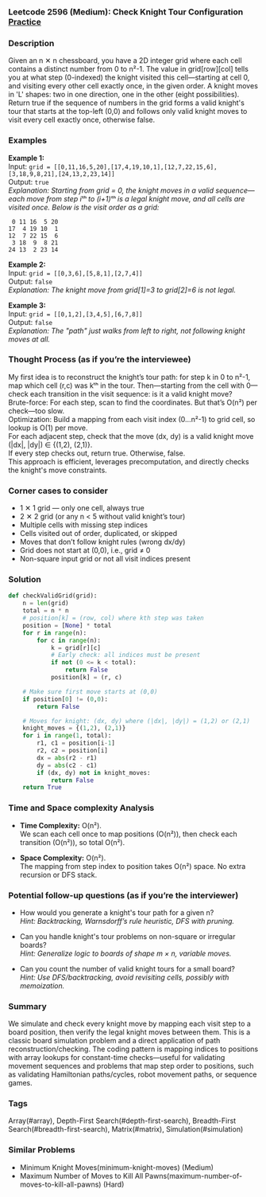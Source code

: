### Leetcode 2596 (Medium): Check Knight Tour Configuration [Practice](https://leetcode.com/problems/check-knight-tour-configuration)

### Description  
Given an n ✕ n chessboard, you have a 2D integer grid where each cell contains a distinct number from 0 to n²-1. The value in grid[row][col] tells you at what step (0-indexed) the knight visited this cell—starting at cell 0, and visiting every other cell exactly once, in the given order. A knight moves in 'L' shapes: two in one direction, one in the other (eight possibilities). Return true if the sequence of numbers in the grid forms a valid knight's tour that starts at the top-left (0,0) and follows only valid knight moves to visit every cell exactly once, otherwise false.

### Examples  

**Example 1:**  
Input: `grid = [[0,11,16,5,20],[17,4,19,10,1],[12,7,22,15,6],[3,18,9,8,21],[24,13,2,23,14]]`  
Output: `true`  
*Explanation: Starting from grid = 0, the knight moves in a valid sequence—each move from step iᵗʰ to (i+1)ᵗʰ is a legal knight move, and all cells are visited once. Below is the visit order as a grid:*

```
 0 11 16  5 20
17  4 19 10  1
12  7 22 15  6
 3 18  9  8 21
24 13  2 23 14
```

**Example 2:**  
Input: `grid = [[0,3,6],[5,8,1],[2,7,4]]`  
Output: `false`  
*Explanation: The knight move from grid[1]=3 to grid[2]=6 is not legal.*

**Example 3:**  
Input: `grid = [[0,1,2],[3,4,5],[6,7,8]]`  
Output: `false`  
*Explanation: The "path" just walks from left to right, not following knight moves at all.*

### Thought Process (as if you’re the interviewee)  
My first idea is to reconstruct the knight’s tour path: for step k in 0 to n²-1, map which cell (r,c) was kᵗʰ in the tour. Then—starting from the cell with 0—check each transition in the visit sequence: is it a valid knight move?  
Brute-force: For each step, scan to find the coordinates. But that’s O(n²) per check—too slow.  
Optimization: Build a mapping from each visit index (0…n²-1) to grid cell, so lookup is O(1) per move.  
For each adjacent step, check that the move (dx, dy) is a valid knight move (|dx|, |dy|) ∈ {(1,2), (2,1)}.  
If every step checks out, return true. Otherwise, false.  
This approach is efficient, leverages precomputation, and directly checks the knight's move constraints.

### Corner cases to consider  
- 1 ✕ 1 grid — only one cell, always true  
- 2 ✕ 2 grid (or any n < 5 without valid knight’s tour)  
- Multiple cells with missing step indices  
- Cells visited out of order, duplicated, or skipped  
- Moves that don’t follow knight rules (wrong dx/dy)  
- Grid does not start at (0,0), i.e., grid ≠ 0  
- Non-square input grid or not all visit indices present

### Solution

```python
def checkValidGrid(grid):
    n = len(grid)
    total = n * n
    # position[k] = (row, col) where kth step was taken
    position = [None] * total
    for r in range(n):
        for c in range(n):
            k = grid[r][c]
            # Early check: all indices must be present
            if not (0 <= k < total):
                return False
            position[k] = (r, c)

    # Make sure first move starts at (0,0)
    if position[0] != (0,0):
        return False

    # Moves for knight: (dx, dy) where (|dx|, |dy|) = (1,2) or (2,1)
    knight_moves = {(1,2), (2,1)}
    for i in range(1, total):
        r1, c1 = position[i-1]
        r2, c2 = position[i]
        dx = abs(r2 - r1)
        dy = abs(c2 - c1)
        if (dx, dy) not in knight_moves:
            return False
    return True
```

### Time and Space complexity Analysis  

- **Time Complexity:** O(n²).  
  We scan each cell once to map positions (O(n²)), then check each transition (O(n²)), so total O(n²).

- **Space Complexity:** O(n²).  
  The mapping from step index to position takes O(n²) space. No extra recursion or DFS stack.

### Potential follow-up questions (as if you’re the interviewer)  

- How would you generate a knight's tour path for a given n?  
  *Hint: Backtracking, Warnsdorff’s rule heuristic, DFS with pruning.*

- Can you handle knight's tour problems on non-square or irregular boards?  
  *Hint: Generalize logic to boards of shape m × n, variable moves.*

- Can you count the number of valid knight tours for a small board?  
  *Hint: Use DFS/backtracking, avoid revisiting cells, possibly with memoization.*

### Summary
We simulate and check every knight move by mapping each visit step to a board position, then verify the legal knight moves between them. This is a classic board simulation problem and a direct application of path reconstruction/checking. The coding pattern is mapping indices to positions with array lookups for constant-time checks—useful for validating movement sequences and problems that map step order to positions, such as validating Hamiltonian paths/cycles, robot movement paths, or sequence games.

### Tags
Array(#array), Depth-First Search(#depth-first-search), Breadth-First Search(#breadth-first-search), Matrix(#matrix), Simulation(#simulation)

### Similar Problems
- Minimum Knight Moves(minimum-knight-moves) (Medium)
- Maximum Number of Moves to Kill All Pawns(maximum-number-of-moves-to-kill-all-pawns) (Hard)